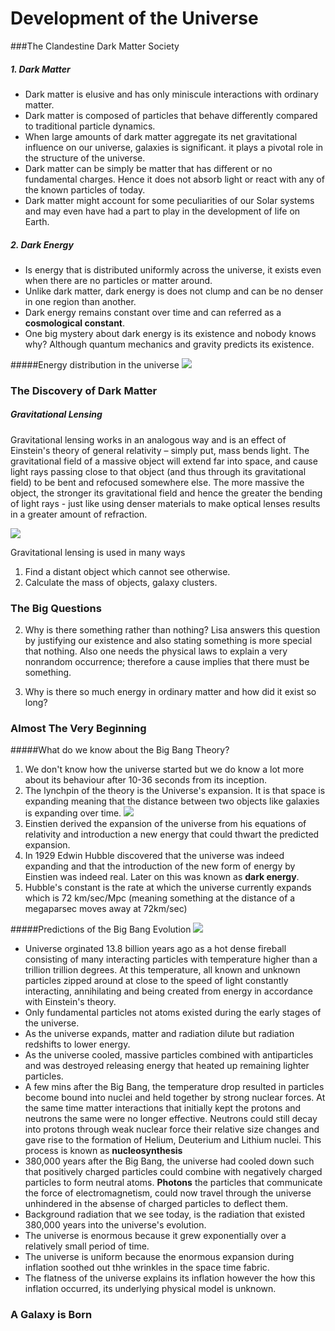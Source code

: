 # Development of the Universe

###The Clandestine Dark Matter Society

##### 1. Dark Matter
 - Dark matter is elusive and has only miniscule interactions with ordinary matter.
 - Dark matter is composed of particles that behave differently compared to traditional particle dynamics.
 - When large amounts of dark matter aggregate its net gravitational influence on our universe, galaxies is significant. it plays
  a pivotal role in the structure of the universe.
 - Dark matter can be simply be matter that has different or no fundamental charges. Hence it does not absorb light or react with any of the known particles of today.
 - Dark matter might account for some peculiarities of our Solar systems and may even have had a part to play in the development of life on Earth.


##### 2. Dark Energy
- Is energy that is distributed uniformly across the universe, it exists even when there are no particles or matter around.
- Unlike dark matter, dark energy is does not clump and can be no denser in one region than another.
- Dark energy remains constant over time and can referred as a <b>cosmological constant</b>.
- One big mystery about dark energy is its existence and nobody knows why?  Although quantum mechanics and gravity predicts its existence.


#####Energy distribution in the universe
![](http://hubblesite.org/hubble_discoveries/dark_energy/graphics/darkenergy_what_is_piechart.jpg)

### The Discovery of Dark Matter

##### Gravitational Lensing
Gravitational lensing works in an analogous way and is an effect of Einstein's theory of general relativity – simply put, mass bends light. The gravitational field of a massive object will extend far into space, and cause light rays passing close to that object (and thus through its gravitational field) to be bent and refocused somewhere else. The more massive the object, the stronger its gravitational field and hence the greater the bending of light rays - just like using denser materials to make optical lenses results in a greater amount of refraction.

![](http://astron.berkeley.edu/~jcohn/deflect_lens.gif)

Gravitational lensing is used in many ways

 1. Find a distant object which cannot see otherwise.
 2. Calculate the mass of objects, galaxy clusters.
 
### The Big Questions

 2. Why is there something rather than nothing? 
   Lisa answers this question by justifying our existence and also stating something is more special that nothing. Also one needs the physical laws to explain a very nonrandom occurrence; therefore a cause implies that there must be something.

3. Why is there so much energy in ordinary matter and how did it exist so long?

### Almost The Very Beginning

#####What do we know about the Big Bang Theory?

1. We don't know how the universe started but we do know a lot more about its behaviour after 10-36 seconds from its inception.
2. The lynchpin of the theory is the Universe's expansion. It is that space is expanding meaning that the distance between two objects like galaxies is expanding over time.
![](http://astronomer.wpengine.netdna-cdn.com/wp-content/uploads/2012/11/Balloon-Analogy.jpeg)
3. Einstien derived the expansion of the universe from his equations of relativity and introduction a new energy that could thwart the predicted expansion.
4. In 1929 Edwin Hubble discovered that the universe was indeed expanding and that the introduction of the new form of energy by Einstien was indeed real. Later on this was known as <b>dark energy</b>.
5. Hubble's constant is the rate at which the universe currently expands which is 72 km/sec/Mpc (meaning something at the distance of a megaparsec moves away at 72km/sec)

#####Predictions of the Big Bang Evolution
![](https://upload.wikimedia.org/wikipedia/commons/d/db/History_of_the_Universe.svg)
 - Universe orginated 13.8 billion years ago as a hot dense fireball consisting of many interacting particles with temperature higher than a trillion trillion degrees. At this temperature, all known and unknown particles zipped around at close to the speed of light constantly interacting, annihilating and being created from energy in accordance with Einstein's theory.
 - Only fundamental particles not atoms existed during the early stages of the universe.
 - As the universe expands, matter and radiation dilute but radiation redshifts to lower energy.
 - As the universe cooled, massive particles combined with antiparticles and was destroyed releasing energy that heated up remaining lighter particles.
 - A few mins after the Big Bang, the temperature drop resulted in particles become bound into nuclei and held together by strong nuclear forces. At the same time matter interactions that initially kept the protons and neutrons the same were no longer effective. Neutrons could still decay into protons through weak nuclear force their relative size changes and gave rise to the formation of Helium, Deuterium and Lithium nuclei. This process is known as <b>nucleosynthesis</b>
 - 380,000 years after the Big Bang, the universe had cooled down such that positively charged particles could combine with negatively charged particles to form neutral atoms. <b>Photons</b> the particles that communicate the force of electromagnetism, could now travel through the universe unhindered in the absense of charged particles to deflect them.
 - Background radiation that we see today, is the radiation that existed 380,000 years into the universe's evolution.
 - The universe is enormous because it grew exponentially over a relatively small period of time.
 - The universe is uniform because the enormous expansion during inflation soothed out thhe wrinkles in the space time fabric.
 - The flatness of the universe explains its inflation however the how this inflation occurred, its underlying physical model is unknown.

### A Galaxy is Born
